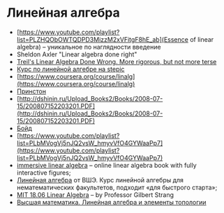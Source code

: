 # Линейная алгебра

* [https://www.youtube.com/playlist?list=PLZHQObOWTQDPD3MizzM2xVFitgF8hE_ab](Essence of linear algebra) – уникальное по наглядности введение
* Sheldon Axler "Linear algebra done right"
* [Treil's Linear Algebra Done Wrong. More rigorous, but not more terse](http://www.math.brown.edu/~treil/papers/LADW/LADW.html)
* [Курс по линейной алгебре на stepic](https://stepic.org/course/Linear-Algebra-Problems-and-Methods-79/syllabus)
* [https://www.coursera.org/course/linalg](https://www.coursera.org/course/linalg)
* [Принстон](https://www.youtube.com/playlist?list=PLGqzsq0erqU7w7ZrTZ-pWWk4-AOkiGEGp)
* [http://dshinin.ru/Upload_Books2/Books/2008-07-15/200807152203201.PDF](http://dshinin.ru/Upload_Books2/Books/2008-07-15/200807152203201.PDF)
* [Бойд](https://www.youtube.com/playlist?list=PL06960BA52D0DB32B)
* [https://www.youtube.com/playlist?list=PLbMVogVj5nJQ2vsW_hmyvVfO4GYWaaPp7](https://www.youtube.com/playlist?list=PLbMVogVj5nJQ2vsW_hmyvVfO4GYWaaPp7)
* [immersive linear algebra](http://immersivemath.com/ila/index.html) – online linear algebra book with fully interactive figures;
* [Линейная алгебра](https://www.coursera.org/course/linalg) от ВШЭ. Курс линейной алгебры для нематематических факультетов, подходит «для быстрого старта»;
* [MIT 18.06 Linear Algebra](http://ocw.mit.edu/courses/mathematics/18-06sc-linear-algebra-fall-2011/) – by Professor Gilbert Strang
* [Высшая математика. Линейная алгебра и элементы топологии](https://openedu.ru/course/mipt/HIGHMATH2/)
